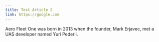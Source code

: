 ```yaml
---
title: Test Article 2
link: https://google.com
---
```


Aero Fleet One was born in 2013 when the founder, Mark Erjavec, met a UAS developer named Yuri Pederii.
